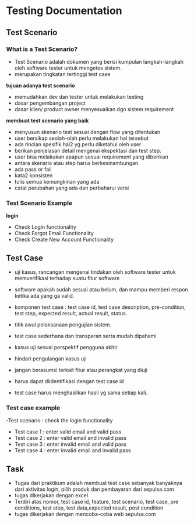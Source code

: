 # Testing Documentation

## Test Scenario
### What is a Test Scenario?
- Test Scenario adalah dokumen yang berisi kumpulan langkah-langkah oleh software tester untuk mengetes sistem.
- merupakan tingkatan tertinggi test case

**tujuan adanya test scenario**
- memudahkan dev dan tester untuk melakukan testing
- dasar pengembangan project
- dasar klien/ product owner menyesuaikan dgn sistem requirement

**membuat test scenario yang baik**
- menyusun skenario test sesuai dengan flow yang ditentukan
- user bersikap seolah-olah perlu melakukan hal tersebut
- ada rincian spesifik hal2 yg perlu diketahui oleh user
- berikan penjelasan detail mengenai ekspektasi dan test step.
- user bisa melakukan apapun sesuai requirement yang diberikan
- antara skenario atau step harus berkesinambungan.
- ada pass or fail
- kata2 konsisten
- tulis semua kemungkinan yang ada
- catat perubahan yang ada dan perbaharui versi

### Test Scenario Example
**login**
- Check Login functionality
- Check Forgot Email Functionality
- Check Create New Account Functionality


## Test Case
- uji kasus, rancangan mengenai tindakan oleh software tester untuk memverifikasi terhadap suatu fitur software
- software apakah sudah sesuai atau belum, dan mampu memberi respon ketika ada yang ga valid.
- komponen test case : test case id, test case description, pre-condition, test step,  expected result, actual result, status.
- titik awal pelaksanaan pengujian sistem.

- test case sederhana dan transparan serta mudah dipahami
- kasus uji sesuai perspektif pengguna akhir
- hindari pengulangan kasus uji
- jangan berasumsi terkait fitur atau perangkat yang diuji
- harus dapat diidentifikasi dengan test case id
- test case harus menghasilkan hasil yg sama setiap kali.

### Test case example
-Test scenario : check the login functionality
* Test case 1 : enter valid email and valid pass
* Test case 2 : enter valid email and invalid pass
* Test case 3 : enter invalid email and valid pass
* Test case 4 : enter invalid email and invalid pass

## Task 

- Tugas dari praktikum adalah membuat test case sebanyak banyaknya dari aktivitas login, pilih produk dan pembayaran dari sepulsa.com
- tugas dikerjakan dengan excel
- Terdiri atas nomor, test case id, feature, test scenario, test case,  pre conditions, test step, test data,expected result, post condition 
- tugas dikerjakan dengan mencoba-coba web sepulsa.com

